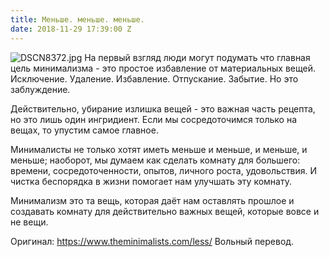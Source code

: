 ```yaml
---
title: Меньше. меньше. меньше.
date: 2018-11-29 17:39:00 Z
---
```


![DSCN8372.jpg](/uploads/DSCN8372.jpg)
На первый взгляд люди могут подумать что главная цель минимализма - это простое избавление от материальных вещей. Исключение. Удаление. Избавление. Отпускание. Забытие. Но это заблуждение.

Действительно, убирание излишка вещей - это важная часть рецепта, но это лишь один ингридиент. Если мы сосредоточимся только на вещах, то упустим самое главное.

Минималисты не только хотят иметь меньше и меньше, и меньше, и меньше; наоборот, мы думаем как сделать комнату для большего: времени, сосредоточенности, опытов, личного роста, удовольствия. И чистка беспорядка в жизни помогает нам улучшать эту комнату.

Минимализм это та вещь, которая даёт нам оставлять прошлое и создавать комнату для действительно важных вещей, которые вовсе и не вещи.

Оригинал: https://www.theminimalists.com/less/
Вольный перевод.